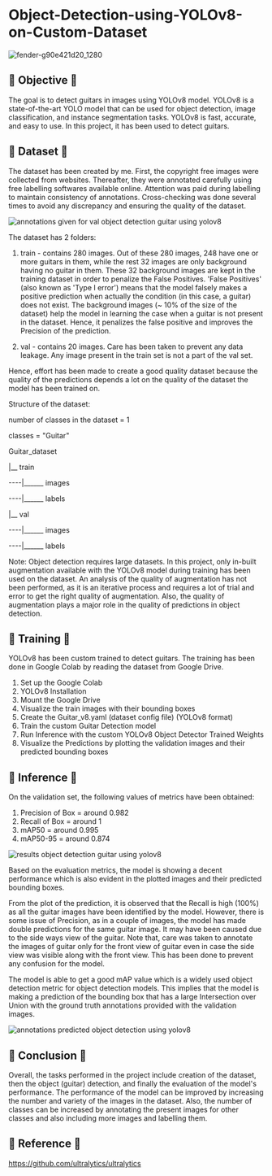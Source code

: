 # Object-Detection-using-YOLOv8-on-Custom-Dataset

![fender-g90e421d20_1280](https://github.com/shu-nya/Object-Detection-using-YOLOv8-on-Custom-Dataset/assets/115604932/913b011b-ad79-4bc9-80ac-4ed1bdc1a3dc)


## 🎸 Objective 🎸

The goal is to detect guitars in images using YOLOv8 model. YOLOv8 is a state-of-the-art YOLO model that can be used for object detection, image classification, and instance segmentation tasks. YOLOv8 is fast, accurate, and easy to use. In this project, it has been used to detect guitars.

## 🎸 Dataset 🎸

The dataset has been created by me. First, the copyright free images were collected from websites. Thereafter, they were annotated carefully using free labelling softwares available online. Attention was paid during labelling to maintain consistency of annotations. Cross-checking was done several times to avoid any discrepancy and ensuring the quality of the dataset.

![annotations given for val object detection guitar using yolov8](https://github.com/shu-nya/Object-Detection-using-YOLOv8-on-Custom-Dataset/assets/115604932/5443dc2a-a6bd-4f2b-9fa7-c778582217b5)


The dataset has 2 folders:

1. train - contains 280 images. Out of these 280 images, 248 have one or more guitars in them, while the rest 32 images are only background having no guitar in them. These 32 background images are kept in the training dataset in order to penalize the False Positives. 'False Positives' (also known as 'Type I error') means that the model falsely makes a positive prediction when actually the condition (in this case, a guitar) does not exist. The background images (~ 10% of the size of the dataset) help the model in learning the case when a guitar is not present in the dataset. Hence, it penalizes the false positive and improves the Precision of the prediction.

2. val - contains 20 images. Care has been taken to prevent any data leakage. Any image present in the train set is not a part of the val set.

Hence, effort has been made to create a good quality dataset because the quality of the predictions depends a lot on the quality of the dataset the model has been trained on.

Structure of the dataset:

number of classes in the dataset = 1

classes = "Guitar"

Guitar_dataset

|__ train

----|______ images

----|______ labels

|__ val

----|______ images

----|______ labels

Note: Object detection requires large datasets. In this project, only in-built augmentation available with the YOLOv8 model during training has been used on the dataset. An analysis of the quality of augmentation has not been performed, as it is an iterative process and requires a lot of trial and error to get the right quality of augmentation. Also, the quality of augmentation plays a major role in the quality of predictions in object detection.

## 🎸 Training 🎸

YOLOv8 has been custom trained to detect guitars. The training has been done in Google Colab by reading the dataset from Google Drive.

1. Set up the Google Colab
2. YOLOv8 Installation
3. Mount the Google Drive
4. Visualize the train images with their bounding boxes
5. Create the Guitar_v8.yaml (dataset config file) (YOLOv8 format)
6. Train the custom Guitar Detection model
7. Run Inference with the custom YOLOv8 Object Detector Trained Weights
8. Visualize the Predictions by plotting the validation images and their predicted bounding boxes

## 🎸 Inference 🎸

On the validation set, the following values of metrics have been obtained:

1. Precision of Box = around 0.982
2. Recall of Box = around 1
3. mAP50 = around 0.995
4. mAP50-95 = around 0.874


![results object detection guitar using yolov8](https://github.com/shu-nya/Object-Detection-using-YOLOv8-on-Custom-Dataset/assets/115604932/bb4fae6a-021f-4f26-87ec-2f142b01cf7e)

Based on the evaluation metrics, the model is showing a decent performance which is also evident in the plotted images and their predicted bounding boxes. 

From the plot of the prediction, it is observed that the Recall is high (100%) as all the guitar images have been identified by the model. However, there is some issue of Precision, as in a couple of images, the model has made double predictions for the same guitar image. It may have been caused due to the side ways view of the guitar. Note that, care was taken to annotate the images of guitar only for the front view of guitar even in case the side view was visible along with the front view. This has been done to prevent any confusion for the model.

The model is able to get a good mAP value which is a widely used object detection metric for object detection models. This implies that the model is making a prediction of the bounding box that has a large Intersection over Union with the ground truth annotations provided with the validation images.

![annotations predicted object detection using yolov8](https://github.com/shu-nya/Object-Detection-using-YOLOv8-on-Custom-Dataset/assets/115604932/12e5d1e0-2ef5-4d36-9361-5344fb95f5c8)


## 🎸 Conclusion 🎸

Overall, the tasks performed in the project include creation of the dataset, then the object (guitar) detection, and finally the evaluation of the model's performance. The performance of the model can be improved by increasing the number and variety of the images in the dataset. Also, the number of classes can be increased by annotating the present images for other classes and also including more images and labelling them.

## 🎸 Reference 🎸

https://github.com/ultralytics/ultralytics

